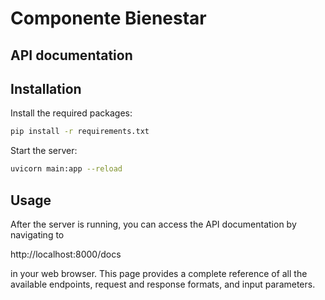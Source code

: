 # Componente Bienestar


## API documentation

## Installation
Install the required packages:

```bash
pip install -r requirements.txt
```
Start the server:

```bash
uvicorn main:app --reload
```

## Usage

After the server is running, you can access the API documentation by navigating to 

http://localhost:8000/docs 

in your web browser. This page provides a complete reference of all the available endpoints, request and response formats, and input parameters.